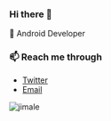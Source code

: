 ### Hi there 👋

🔭 Android Developer

### 📫 Reach me through
- [Twitter](https://twitter.com/jimale_10)
- [Email](mailto:jimale@tiriig.com?subject=%20From%20Github)

<p><img align="left" src="https://github-readme-stats.vercel.app/api/top-langs?username=jimale&show_icons=true&locale=en&layout=compact" alt="jimale" /></p>

<!--
**jimale/jimale** is a ✨ _special_ ✨ repository because its `README.md` (this file) appears on your GitHub profile.

Here are some ideas to get you started:

 🔭 I’m Android Developer based on Hargeisa,Somaliland
- 🌱 I’m currently learning ...
- 👯 I’m looking to collaborate on ...
- 🤔 I’m looking for help with ...
- 💬 Ask me about ...
- 📫 How to reach me: ...
- 😄 Pronouns: ...
- ⚡ Fun fact: ...
-->
